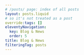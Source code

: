 ```yaml
---
# /posts/ page: index of all posts
layout: posts.liquid
# so it's not treated as a post
override:tags: []
eleventyNavigation:
  key: Blog & News
  order: 5
title: Blog & News
filteringTag: posts
---
```

